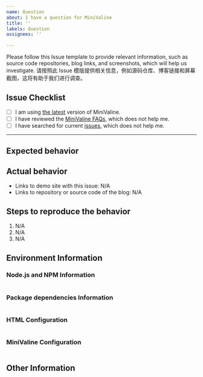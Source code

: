 ```yaml
---
name: Question
about: I have a question for MiniValine
title: ''
labels: Question
assignees: ''

---
```


<!-- 如果您删除此模版，我们可能会在不进行调查的情况下关闭您的 Issue。 -->
Please follow this Issue template to provide relevant information, such as source code repositories, blog links, and screenshots, which will help us investigate.
请按照此 Issue 模版提供相关信息，例如源码仓库、博客链接和屏幕截图，这将有助于我们进行调查。

## Issue Checklist <!-- 我确认我已经查看了 -->
<!-- 如果您未按照模板中的步骤进行自检，我们可能不会阅读您的 Issue。 -->
<!-- Change [ ] to [x] to select (将 [ ] 换成 [x] 来选择) -->

- [ ] I am using [the latest](https://github.com/MiniValine/MiniValine/releases/latest) version of MiniValine.
- [ ] I have reviewed the [MiniValine FAQs](https://minivaline.js.org/docs/en/#/FAQ), which does not help me.
- [ ] I have searched for current [issues](https://github.com/MiniValine/MiniValine/issues), which does not help me.

***

## Expected behavior <!-- 预期行为 -->


## Actual behavior <!-- 实际行为 -->
<!-- Please provide at least one of the following information (请至少提供以下的一项信息) -->

- Links to demo site with this issue: N/A
- Links to repository or source code of the blog: N/A


## Steps to reproduce the behavior <!-- 重现步骤 -->
1. N/A
2. N/A
3. N/A


## Environment Information

### Node.js and NPM Information
<!-- Paste output from `node -v && npm -v` (粘贴 `node -v && npm -v` 输出的信息) -->
```

```

### Package dependencies Information
<!-- Paste output from `npm ls --depth 0` (粘贴 `npm ls --depth 0` 输出的信息) -->
```

```

### HTML Configuration
<!-- Paste configuration from HTML (粘贴 HTML 配置 中的内容) -->
```

```

### MiniValine Configuration
<!-- Paste configuration from MiniValine (粘贴 MiniValine 配置 中的内容) -->
```

```

## Other Information <!-- (Like Browser, System, Screenshots) -->
